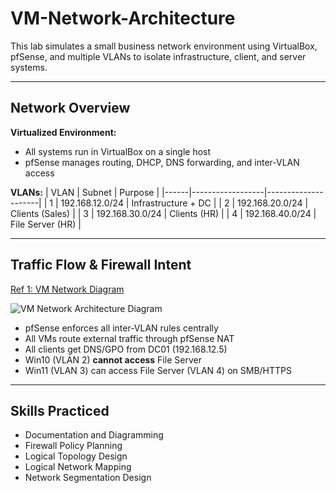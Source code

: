 # VM-Network-Architecture

This lab simulates a small business network environment using VirtualBox, pfSense, and multiple VLANs to isolate infrastructure, client, and server systems.

---

## Network Overview

**Virtualized Environment:**  
- All systems run in VirtualBox on a single host
- pfSense manages routing, DHCP, DNS forwarding, and inter-VLAN access

**VLANs:**
| VLAN | Subnet           | Purpose             |
|------|------------------|---------------------|
| 1    | 192.168.12.0/24  | Infrastructure + DC |
| 2    | 192.168.20.0/24  | Clients (Sales)       |
| 3    | 192.168.30.0/24  | Clients (HR) |
| 4    | 192.168.40.0/24  | File Server (HR) |

---

## Traffic Flow & Firewall Intent

<a href="https://github.com/mstarLabs/VM-Network-Architecture/blob/main/VM%20Network%20Architecture%20Diagram.png">Ref 1: VM Network Diagram</a>

![VM Network Architecture Diagram](https://github.com/user-attachments/assets/694e47a3-2b25-47b8-a0b6-89b67c6abddd)


-  pfSense enforces all inter-VLAN rules centrally
-  All VMs route external traffic through pfSense NAT
-  All clients get DNS/GPO from DC01 (192.168.12.5)
-  Win10 (VLAN 2) **cannot access** File Server
-  Win11 (VLAN 3) can access File Server (VLAN 4) on SMB/HTTPS

---

##  Skills Practiced

- Documentation and Diagramming
- Firewall Policy Planning
- Logical Topology Design
- Logical Network Mapping
- Network Segmentation Design
